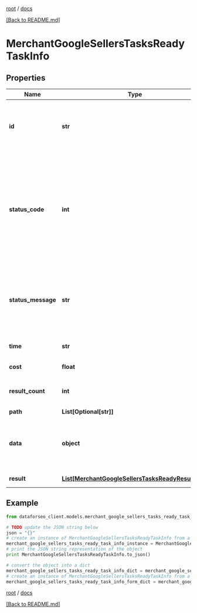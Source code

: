 [root](./../ "root") / [docs](./ "docs")

[[Back to README.md]](./../README.md "[Back to README.md]")

# MerchantGoogleSellersTasksReadyTaskInfo

## Properties

Name | Type | Description | Notes
------------ | ------------- | ------------- | -------------
**id** | **str** | task identifier unique task identifier in our system in the UUID format | [optional]
**status_code** | **int** | status code of the task generated by DataForSEO, can be within the following range: 10000-60000 you can find the full list of the response codes here | [optional]
**status_message** | **str** | informational message of the task you can find the full list of general informational messages here | [optional]
**time** | **str** | execution time, seconds | [optional]
**cost** | **float** | total tasks cost, USD | [optional]
**result_count** | **int** | number of elements in the result array | [optional]
**path** | **List[Optional[str]]** | URL path | [optional]
**data** | **object** | contains the same parameters that you specified in the POST request | [optional]
**result** | [**List[MerchantGoogleSellersTasksReadyResultInfo]**](MerchantGoogleSellersTasksReadyResultInfo.md) | array of results | [optional]

## Example

```python
from dataforseo_client.models.merchant_google_sellers_tasks_ready_task_info import MerchantGoogleSellersTasksReadyTaskInfo

# TODO update the JSON string below
json = "{}"
# create an instance of MerchantGoogleSellersTasksReadyTaskInfo from a JSON string
merchant_google_sellers_tasks_ready_task_info_instance = MerchantGoogleSellersTasksReadyTaskInfo.from_json(json)
# print the JSON string representation of the object
print MerchantGoogleSellersTasksReadyTaskInfo.to_json()

# convert the object into a dict
merchant_google_sellers_tasks_ready_task_info_dict = merchant_google_sellers_tasks_ready_task_info_instance.to_dict()
# create an instance of MerchantGoogleSellersTasksReadyTaskInfo from a dict
merchant_google_sellers_tasks_ready_task_info_form_dict = merchant_google_sellers_tasks_ready_task_info.from_dict(merchant_google_sellers_tasks_ready_task_info_dict)
```

  

[root](./../ "root") / [docs](./ "docs")

[[Back to README.md]](./../README.md "[Back to README.md]")